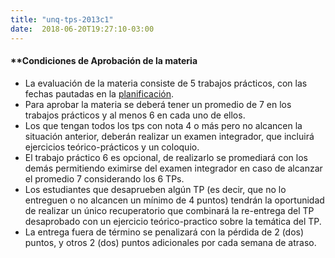 ```yaml
---
title: "unq-tps-2013c1"
date:  2018-06-20T19:27:10-03:00
---
```



#### **[]()Condiciones de Aprobación de la materia


* La evaluación de la materia consiste de 5 trabajos prácticos, con las fechas pautadas en la [planificación](../unsam-planificacion).
* Para aprobar la materia se deberá tener un promedio de 7 en los trabajos prácticos y al menos 6 en cada uno de ellos.
* Los que tengan todos los tps con nota 4 o más pero no alcancen la situación anterior, deberán realizar un examen integrador, que incluirá ejercicios teórico-prácticos y un coloquio.
* El trabajo práctico 6 es opcional, de realizarlo se promediará con los demás permitiendo eximirse del examen integrador en caso de alcanzar el promedio 7 considerando los 6 TPs.
* Los estudiantes que desaprueben algún TP (es decir, que no lo entreguen o no alcancen un mínimo de 4 puntos) tendrán la oportunidad de realizar un único recuperatorio que combinará la re-entrega del TP desaprobado con un ejercicio teórico-practico sobre la temática del TP.
* La entrega fuera de término se penalizará con la pérdida de 2 (dos) puntos, y otros 2 (dos) puntos adicionales por cada semana de atraso.